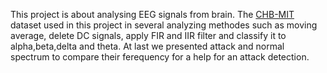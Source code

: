 This project is about analysing EEG signals from brain. The [CHB-MIT](https://physionet.org/content/chbmit/1.0.0/) dataset used in this project in several analyzing methodes such as moving average, delete DC signals, apply FIR and IIR filter and classify it to alpha,beta,delta and theta. At last we presented attack and normal spectrum to compare their ferequency for a help for an attack detection.
